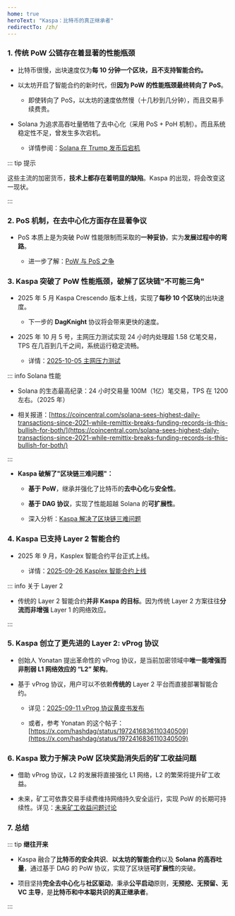 ```yaml
---
home: true
heroText: "Kaspa：比特币的真正继承者"
redirectTo: /zh/
---
```


### **1. 传统 PoW 公链存在着显著的性能瓶颈**

- 比特币很慢，出块速度仅为​**​每 10 分钟一个区块​​，且不支持智能合约。**

- 以太坊开启了智能合约的新时代，但**因为 PoW 的性能瓶颈最终转向了 PoS**。

  * 即使转向了 PoS，以太坊的速度依然慢（十几秒到几分钟），而且交易手续费贵。

- Solana 为追求高吞吐量牺牲了去中心化（采用 PoS + PoH 机制）。而且系统稳定性不足，曾发生多次宕机。

  * 详情参阅：[Solana 在 Trump 发币后宕机](/crypto/The-BlockChain-Trilemma.html#_2-solana-在日交易量几千万级时宕机)


::: tip 提示

这些主流的加密货币，**技术上都存在着明显的缺陷**。Kaspa 的出现，将会改变这一现状。

:::


### **2. PoS 机制，在去中心化方面存在显著争议**

- PoS 本质上是为突破 PoW 性能限制而采取的**一种妥协**，实为**发展过程中的弯路**。
  
  * 进一步了解：[PoW 与 PoS 之争](./crypto/PoW-PoS.md)


### **3. Kaspa 突破了 PoW 性能瓶颈，破解了区块链"不可能三角"**

- 2025 年 5 月 Kaspa Crescendo 版本上线，实现了**每秒 10 个区块**的出块速度。

  * 下一步的 **DagKnight** 协议将会带来更快的速度。

- 2025 年 10 月 5 号，主网压力测试实现 24 小时内处理超 1.58 亿笔交易，TPS 在几百到几千之间，系统运行稳定流畅。

  * 详情：[2025-10-05 主网压力测试](/kas-timeline/2025.html#_2025-10-05-主网压力测试)

::: info Solana 性能

  * Solana 的生态最高纪录：24 小时交易量 100M（1亿）笔交易，TPS 在 1200 左右。（2025 年）

  * 相关报道：[https://coincentral.com/solana-sees-highest-daily-transactions-since-2021-while-remittix-breaks-funding-records-is-this-bullish-for-both/](https://coincentral.com/solana-sees-highest-daily-transactions-since-2021-while-remittix-breaks-funding-records-is-this-bullish-for-both/)

:::

- **Kaspa 破解了"区块链三难问题"：**

  * **基于 PoW**，继承并强化了比特币的**去中心化**与**安全性**。

  * **基于 DAG 协议**，实现了性能超越 Solana 的**可扩展性**。

  * 深入分析：[Kaspa 解决了区块链三难问题](/crypto/The-BlockChain-Trilemma.html#四、kaspa-解决了区块链三难问题)


### **4. Kaspa 已支持 Layer 2 智能合约**

- 2025 年 9 月，Kasplex 智能合约平台正式上线。

  * 详情：[2025-09-26 Kasplex 智能合约上线](/kas-timeline/2025.html#_2025-09-26-kasplex-智能合约上线)

::: info 关于 Layer 2

- 传统的 Layer 2 智能合约**并非 Kaspa 的目标**。因为传统 Layer 2 方案往往**分流而非增强** Layer 1 的网络效应。

:::


### **5. Kaspa 创立了更先进的 Layer 2: vProg 协议**

- 创始人 Yonatan 提出革命性的 vProg 协议，是当前加密领域中**唯一能增强而非削弱 L1 网络效应的 “L2” 架构**。

- 基于 vProg 协议，用户可以不依赖**传统的** Layer 2 平台而直接部署智能合约。

  * 详见：[2025-09-11 vProg 协议黄皮书发布](/kas-timeline/2025.html#_2025-09-11-vprog-协议黄皮书发布)

  * 或者，参考 Yonatan 的这个帖子：[https://x.com/hashdag/status/1972416836110340509](https://x.com/hashdag/status/1972416836110340509)

### **6. Kaspa 致力于解决 PoW 区块奖励消失后的矿工收益问题**

- 借助 vProg 协议，L2 的发展将直接强化 L1 网络，L2 的繁荣将提升矿工收益。

- 未来，矿工可依靠交易手续费维持网络持久安全运行，实现 PoW 的长期可持续性。详见：[未来矿工收益问题讨论](./kas-discussion/Fee.md)


### **7. 总结**

::: tip **继往开来**

- Kaspa 融合了**比特币的安全共识**、**以太坊的智能合约**以及 **Solana 的高吞吐量**，通过基于 DAG 的 PoW 协议，实现了区块链**可扩展性**的突破。

- 项目坚持**完全​​去中心化​**​与​**​社区驱动**​​，秉承**公平启动**原则，**无预挖、无预留、无 VC 主导**，是**比特币和中本聪共识的真正继承者**。

:::


<br />

<br />

<br />

<br />

